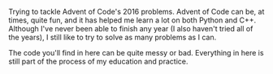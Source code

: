 Trying to tackle Advent of Code's 2016 problems.
Advent of Code can be, at times, quite fun, and it has helped me learn a lot on both Python and C++.
Although I've never been able to finish any year (I also haven't tried all of the years), I still like to try to solve as many problems as I can.

The code you'll find in here can be quite messy or bad. Everything in here is still part of the process of my education and practice.

